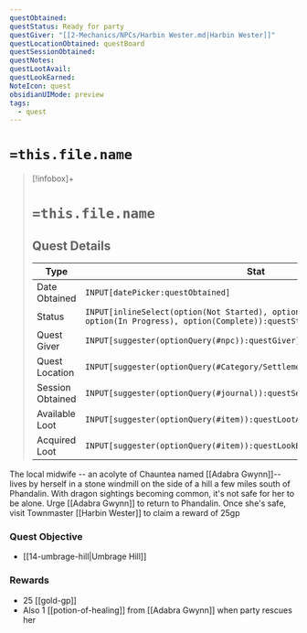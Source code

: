 ```yaml
---
questObtained: 
questStatus: Ready for party
questGiver: "[[2-Mechanics/NPCs/Harbin Wester.md|Harbin Wester]]"
questLocationObtained: questBoard
questSessionObtained: 
questNotes: 
questLootAvail: 
questLookEarned: 
NoteIcon: quest
obsidianUIMode: preview
tags:
  - quest
---
```


# `=this.file.name`

> [!infobox]+
> # `=this.file.name`
> ## Quest Details
> Type |  Stat |
> ---|---|
> Date Obtained | `INPUT[datePicker:questObtained]` |
> Status | `INPUT[inlineSelect(option(Not Started), option(Ready for party), option(In Progress), option(Complete)):questStatus]` |
> Quest Giver | `INPUT[suggester(optionQuery(#npc)):questGiver]` |
> Quest Location | `INPUT[suggester(optionQuery(#Category/Settlement)):questLocationObtained]` |
> Session Obtained | `INPUT[suggester(optionQuery(#journal)):questSessionObtained]` |
> Available Loot | `INPUT[suggester(optionQuery(#item)):questLootAvail]` |
> Acquired Loot | `INPUT[suggester(optionQuery(#item)):questLookEarned]` |

The local midwife -- an acolyte of Chauntea named [[Adabra Gwynn]]-- lives by herself in a stone windmill on the side of a hill a few miles south of Phandalin. With dragon sightings becoming common, it's not safe for her to be alone. Urge [[Adabra Gwynn]] to return to Phandalin. Once she's safe, visit Townmaster [[Harbin Wester]] to claim a reward of 25gp

### Quest Objective

- [[14-umbrage-hill|Umbrage Hill]]

### Rewards

- 25 [[gold-gp]]
- Also 1 [[potion-of-healing]] from [[Adabra Gwynn]] when party rescues her